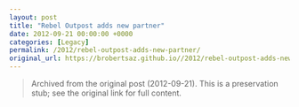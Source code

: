 ```yaml
---
layout: post
title: "Rebel Outpost adds new partner"
date: 2012-09-21 00:00:00 +0000
categories: [Legacy]
permalink: /2012/rebel-outpost-adds-new-partner/
original_url: https://brobertsaz.github.io//2012/rebel-outpost-adds-new-partner/
---
```


> Archived from the original post (2012-09-21). This is a preservation stub; see the original link for full content.


